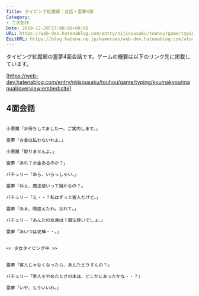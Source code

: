 ```yaml
---
Title: タイピング紅魔郷：会話・霊夢4面
Category:
- 二次創作
Date: 2019-12-29T23:00:00+09:00
URL: https://web-dev.hatenablog.com/entry/nijisousaku/touhou/game/typing/koumakyou/script/reimu4
EditURL: https://blog.hatena.ne.jp/mamorums/web-dev.hatenablog.com/atom/entry/26006613489684510
---
```


タイピング紅魔郷の霊夢4面会話です。ゲームの概要は以下のリンク先に掲載しています。

[https://web-dev.hatenablog.com/entry/nijisousaku/touhou/game/typing/koumakyou/manual/overview:embed:cite]


## 4面会話
```
 
小悪魔「お待ちしてましたー。ご案内します。」

霊夢「お金は払わないわよ。」

小悪魔「取りませんよ。」

霊夢「あれ？お金あるのか？」

パチュリー「あら、いらっしゃい。」

霊夢「ねぇ、魔法使いって儲かるの？」

パチュリー「え・・？私はずっと客人だけど。」

霊夢「あぁ、間違えたわ。忘れて。」

パチュリー「あんたの友達は？魔法使いでしょ。」

霊夢「あいつは泥棒・・。」


<< 少女タイピング中 >>


霊夢「客人じゃなくなったら、あんたどうすんの？」

パチュリー「客人をやめたときの本は、どこかにあったかな・・？」

霊夢「いや、もういいわ。」
 
```
